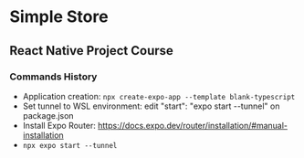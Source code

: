 # Simple Store

## React Native Project Course

### Commands History

- Application creation: `npx create-expo-app --template blank-typescript`
- Set tunnel to WSL environment: edit "start": "expo start --tunnel" on package.json
- Install Expo Router: https://docs.expo.dev/router/installation/#manual-installation
- `npx expo start --tunnel`
